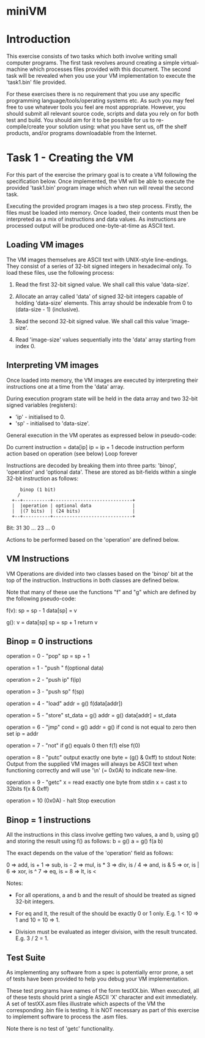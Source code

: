 # miniVM

Introduction
=====================================
This exercise consists of two tasks which both involve writing small computer
programs. The first task revolves around creating a simple virtual-machine
which processes files provided with this document. The second task will be
revealed when you use your VM implementation to execute the 'task1.bin' file
provided.

For these exercises there is no requirement that you use any specific
programming language/tools/operating systems etc. As such you may feel free to
use whatever tools you feel are most appropriate. However, you should submit all
relevant source code, scripts and data you rely on for both test and build.
You should aim for it to be possible for us to re-compile/create your solution
using: what you have sent us, off the shelf products, and/or programs
downloadable from the Internet.


Task 1 - Creating the VM
========================
For this part of the exercise the primary goal is to create a VM following the
specification below. Once implemented, the VM will be able to execute the
provided 'task1.bin' program image which when run will reveal the second task.

Executing the provided program images is a two step process. Firstly, the files
must be loaded into memory. Once loaded, their contents must then be
interpreted as a mix of instructions and data values. As instructions are
processed output will be produced one-byte-at-time as ASCII text.


Loading VM images
-----------------
The VM images themselves are ASCII text with UNIX-style line-endings. They
consist of a series of 32-bit signed integers in hexadecimal only. To load these
files, use the following process:

1. Read the first 32-bit signed value. We shall call this value
   'data-size'.

2. Allocate an array called 'data' of signed 32-bit integers capable of holding
   'data-size' elements. This array should be indexable from 0 to (data-size - 1)
   (inclusive).

3. Read the second 32-bit signed value. We shall call this value 'image-size'.

4. Read 'image-size' values sequentially into the 'data' array
   starting from index 0.


Interpreting VM images
-----------------------
Once loaded into memory, the VM images are executed by interpreting their
instructions one at a time from the 'data' array.

During execution program state will be held in the data array and two 32-bit
signed variables (registers):
* 'ip' - initialised to 0.
* 'sp' - initialised to 'data-size'.

General execution in the VM operates as expressed below in pseudo-code:

Do
current instruction = data[ip]
ip = ip + 1
decode instruction
perform action based on operation (see below)
Loop forever

Instructions are decoded by breaking them into three parts: 'binop',
'operation' and 'optional data'. These are stored as bit-fields within a
single 32-bit instruction as follows:

         binop (1 bit)
        /
      +--+----------+-----------------------------+
      |  |operation | optional data               |
      |  |(7 bits)  | (24 bits)                   |
      +--+----------+-----------------------------+
Bit: 31 30  ...    23             ...             0

Actions to be performed based on the 'operation' are defined below.


VM Instructions
---------------
VM Operations are divided into two classes based on the 'binop' bit at the
top of the instruction. Instructions in both classes are defined below.

Note that many of these use the functions "f" and "g" which are defined by the
following pseudo-code:

f(v):
sp = sp - 1
data[sp] = v

g():
v = data[sp]
sp = sp + 1
return v


Binop = 0 instructions
----------------------
operation = 0 - "pop"
sp = sp + 1


operation = 1 - "push <const>"
f(optional data)


operation = 2 - "push ip"
f(ip)


operation = 3 - "push sp"
f(sp)


operation = 4 - "load"
addr = g()
f(data[addr])


operation = 5 - "store"
st_data = g()
addr = g()
data[addr] = st_data


operation = 6 - "jmp"
cond = g()
addr = g()
if cond is not equal to zero then set ip = addr


operation = 7 - "not"
if g() equals 0 then f(1) else f(0)


operation = 8 - "putc"
output exactly one byte = (g() & 0xff) to stdout
Note: Output from the supplied VM images will always be ASCII text when
functioning correctly and will use '\n' (= 0x0A) to indicate new-line.


operation = 9 - "getc"
x = read exactly one byte from stdin
x = cast x to 32bits
f(x & 0xff)


operation = 10 (0x0A) - halt
Stop execution


Binop = 1 instructions
----------------------
All the instructions in this class involve getting two values, a and b,
using g() and storing the result using f() as follows:
b = g()
a = g()
f(a <op> b)

The exact <op> depends on the value of the 'operation' field as follows:

0 => add, <op> is  +
1 => sub, <op> is  -
2 => mul, <op> is  *
3 => div, <op> is  /
4 => and, <op> is  &
5 => or,  <op> is  |
6 => xor, <op> is  ^
7 => eq,  <op> is  =
8 => lt,  <op> is  <

Notes:
* For all operations, a and b and the result of <op> should be treated as
  signed 32-bit integers.

* For eq and lt, the result of the <op> should be exactly 0 or 1 only.
  E.g. 1 < 10 => 1 and 10 = 10 => 1.

* Division must be evaluated as integer division, with the result
  truncated. E.g. 3 / 2 = 1.


Test Suite
----------
As implementing any software from a spec is potentially error prone, a set of
tests have been provided to help you debug your VM implementation.

These test programs have names of the form testXX.bin.  When executed, all of
these tests should print a single ASCII 'X' character and exit immediately. A
set of testXX.asm files illustrate which aspects of the VM the corresponding
.bin file is testing. It is NOT necessary as part of this exercise to
implement software to process the .asm files.

Note there is no test of 'getc' functionality.

